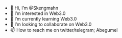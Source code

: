 - 👋 Hi, I’m @Skengmahn
- 👀 I’m interested in Web3.0
- 🌱 I’m currently learning Web3.0
- 💞️ I’m looking to collaborate on Web3.0
- 📫 How to reach me on twitter/telegram; Abegumel 

<!---
Skengmahn/Skengmahn is a ✨ special ✨ repository because its `README.md` (this file) appears on your GitHub profile.
You can click the Preview link to take a look at your changes.
--->
